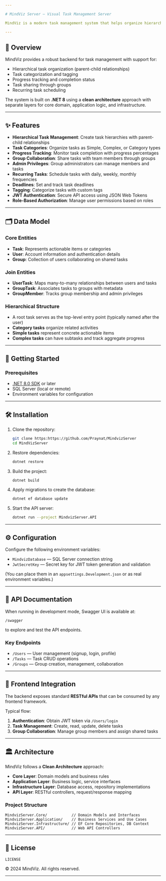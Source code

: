 ```yaml
---

# MindViz Server – Visual Task Management Server

MindViz is a modern task management system that helps organize hierarchical tasks, enabling users to manage their personal and professional activities with flexibility and context.

---
```



## 🌟 Overview

MindViz provides a robust backend for task management with support for:
- Hierarchical task organization (parent-child relationships)
- Task categorization and tagging
- Progress tracking and completion status
- Task sharing through groups
- Recurring task scheduling

The system is built on **.NET 8** using a **clean architecture** approach with separate layers for core domain, application logic, and infrastructure.

---

## ✨ Features

- **Hierarchical Task Management**: Create task hierarchies with parent-child relationships
- **Task Categories**: Organize tasks as Simple, Complex, or Category types
- **Progress Tracking**: Monitor task completion with progress percentages
- **Group Collaboration**: Share tasks with team members through groups
- **Admin Privileges**: Group administrators can manage members and tasks
- **Recurring Tasks**: Schedule tasks with daily, weekly, monthly frequencies
- **Deadlines**: Set and track task deadlines
- **Tagging**: Categorize tasks with custom tags
- **JWT Authentication**: Secure API access using JSON Web Tokens
- **Role-Based Authorization**: Manage user permissions based on roles

---

## 🗂 Data Model

### Core Entities
- **Task**: Represents actionable items or categories
- **User**: Account information and authentication details
- **Group**: Collection of users collaborating on shared tasks

### Join Entities
- **UserTask**: Maps many-to-many relationships between users and tasks
- **GroupTask**: Associates tasks to groups with metadata
- **GroupMember**: Tracks group membership and admin privileges

### Hierarchical Structure
- A root task serves as the top-level entry point (typically named after the user)
- **Category tasks** organize related activities
- **Simple tasks** represent concrete actionable items
- **Complex tasks** can have subtasks and track aggregate progress

---

## 🚀 Getting Started

### Prerequisites
- [.NET 8.0 SDK](https://dotnet.microsoft.com/en-us/download/dotnet/8.0) or later
- SQL Server (local or remote)
- Environment variables for configuration

---

## 🛠 Installation

1. Clone the repository:
   ```bash
   git clone https:https://github.com/Praynat/MindvizServer
   cd MindVizServer
   ```

2. Restore dependencies:
   ```bash
   dotnet restore
   ```

3. Build the project:
   ```bash
   dotnet build
   ```

4. Apply migrations to create the database:
   ```bash
   dotnet ef database update
   ```

5. Start the API server:
   ```bash
   dotnet run --project MindvizServer.API
   ```

---

## ⚙️ Configuration

Configure the following environment variables:
- `MindvizDatabase` — SQL Server connection string
- `JwtSecretKey` — Secret key for JWT token generation and validation

(You can place them in an `appsettings.Development.json` or as real environment variables.)

---

## 📄 API Documentation

When running in development mode, Swagger UI is available at:

```
/swagger
```

to explore and test the API endpoints.

### Key Endpoints
- `/Users` — User management (signup, login, profile)
- `/Tasks` — Task CRUD operations
- `/Groups` — Group creation, management, collaboration

---

## 🔗 Frontend Integration

The backend exposes standard **RESTful APIs** that can be consumed by any frontend framework.

Typical flow:
1. **Authentication**: Obtain JWT token via `/Users/login`
2. **Task Management**: Create, read, update, delete tasks
3. **Group Collaboration**: Manage group members and assign shared tasks

---

## 🏛 Architecture

MindViz follows a **Clean Architecture** approach:
- **Core Layer**: Domain models and business rules
- **Application Layer**: Business logic, service interfaces
- **Infrastructure Layer**: Database access, repository implementations
- **API Layer**: RESTful controllers, request/response mapping

### Project Structure
```
MindvizServer.Core/           // Domain Models and Interfaces
MindvizServer.Application/    // Business Services and Use Cases
MindvizServer.Infrastructure/ // EF Core Repositories, DB Context
MindvizServer.API/            // Web API Controllers
```

---

## 📝 License

```
LICENSE
```
© 2024 MindViz. All rights reserved.

---

